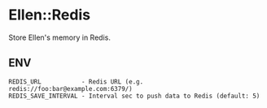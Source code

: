 # Ellen::Redis
Store Ellen's memory in Redis.

## ENV
```
REDIS_URL           - Redis URL (e.g. redis://foo:bar@example.com:6379/)
REDIS_SAVE_INTERVAL - Interval sec to push data to Redis (default: 5)
```
